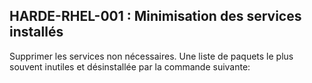 ## HARDE-RHEL-001 : Minimisation des services installés

Supprimer les services non nécessaires. Une liste de paquets le plus souvent inutiles et désinstallée par la commande suivante: 

